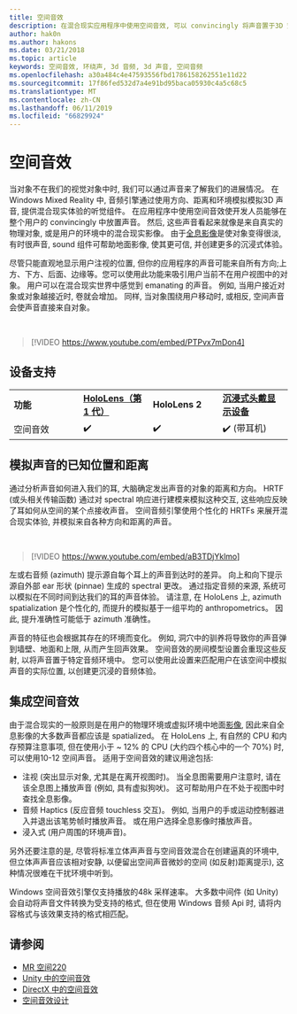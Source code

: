 ```yaml
---
title: 空间音效
description: 在混合现实应用程序中使用空间音效, 可以 convincingly 将声音置于3D 空间。
author: hak0n
ms.author: hakons
ms.date: 03/21/2018
ms.topic: article
keywords: 空间音效, 环绕声, 3d 音频, 3d 声音, 空间音频
ms.openlocfilehash: a30a484c4e47593556fbd1786158262551e11d22
ms.sourcegitcommit: 17f86fed532d7a4e91bd95baca05930c4a5c68c5
ms.translationtype: MT
ms.contentlocale: zh-CN
ms.lasthandoff: 06/11/2019
ms.locfileid: "66829924"
---
```

# <a name="spatial-sound"></a>空间音效

当对象不在我们的视觉对象中时, 我们可以通过声音来了解我们的进展情况。 在 Windows Mixed Reality 中, 音频引擎通过使用方向、距离和环境模拟模拟3D 声音, 提供混合现实体验的听觉组件。 在应用程序中使用空间音效使开发人员能够在整个用户的 convincingly 中放置声音。 然后, 这些声音看起来就像是来自真实的物理对象, 或是用户的环境中的混合现实影像。 由于[全息影像](hologram.md)是使对象变得很淡, 有时很声音, sound 组件可帮助地面影像, 使其更可信, 并创建更多的沉浸式体验。

尽管只能直观地显示用户注视的位置, 但你的应用程序的声音可能来自所有方向;上方、下方、后面、边缘等。您可以使用此功能来吸引用户当前不在用户视图中的对象。 用户可以在混合现实世界中感觉到 emanating 的声音。 例如, 当用户接近对象或对象越接近时, 卷就会增加。 同样, 当对象围绕用户移动时, 或相反, 空间声音会使声音直接来自对象。

<br>

>[!VIDEO https://www.youtube.com/embed/PTPvx7mDon4]

## <a name="device-support"></a>设备支持

<table>
    <colgroup>
    <col width="25%" />
    <col width="25%" />
    <col width="25%" />
    <col width="25%" />
    </colgroup>
    <tr>
        <td><strong>功能</strong></td>
        <td><a href="hololens-hardware-details.md"><strong>HoloLens（第 1 代）</strong></a></td>
        <td><strong>HoloLens 2</strong></td>
        <td><a href="immersive-headset-hardware-details.md"><strong>沉浸式头戴显示设备</strong></a></td>
    </tr>
     <tr>
        <td>空间音效</td>
        <td>✔️</td>
        <td>✔️</td>
        <td>✔️ (带耳机)</td>
    </tr>
</table>

## <a name="simulating-the-perceived-location-and-distance-of-sounds"></a>模拟声音的已知位置和距离

通过分析声音如何进入我们的耳, 大脑确定发出声音的对象的距离和方向。 HRTF (或头相关传输函数) 通过对 spectral 响应进行建模来模拟这种交互, 这些响应反映了耳如何从空间的某个点接收声音。 空间音频引擎使用个性化的 HRTFs 来展开混合现实体验, 并模拟来自各种方向和距离的声音。

<br>

>[!VIDEO https://www.youtube.com/embed/aB3TDjYklmo]

左或右音频 (azimuth) 提示源自每个耳上的声音到达时的差异。 向上和向下提示源自外部 ear 形状 (pinnae) 生成的 spectral 更改。 通过指定音频的来源, 系统可以模拟在不同时间到达我们的耳的声音体验。 请注意, 在 HoloLens 上, azimuth spatialization 是个性化的, 而提升的模拟基于一组平均的 anthropometrics。 因此, 提升准确性可能低于 azimuth 准确性。

声音的特征也会根据其存在的环境而变化。 例如, 洞穴中的驯养将导致你的声音弹到墙壁、地面和上限, 从而产生回声效果。 空间音效的房间模型设置会重现这些反射, 以将声音置于特定音频环境中。 您可以使用此设置来匹配用户在该空间中模拟声音的实际位置, 以创建更沉浸的音频体验。

## <a name="integrating-spatial-sound"></a>集成空间音效

由于混合现实的一般原则是在用户的物理环境或虚拟环境中地面[影像](hologram.md), 因此来自全息影像的大多数声音都应该是 spatialized。 在 HoloLens 上, 有自然的 CPU 和内存预算注意事项, 但在使用小于 ~ 12% 的 CPU (大约四个核心中的一个 70%) 时, 可以使用10-12 空间声音。 适用于空间音效的建议用途包括:
* 注视 (突出显示对象, 尤其是在离开视图时)。 当全息图需要用户注意时, 请在该全息图上播放声音 (例如, 具有虚拟狗吠)。 这可帮助用户在不处于视图中时查找全息影像。
* 音频 Haptics (反应音频 touchless 交互)。 例如, 当用户的手或运动控制器进入并退出该笔势帧时播放声音。 或在用户选择全息影像时播放声音。
* 浸入式 (用户周围的环境声音)。

另外还要注意的是, 尽管将标准立体声声音与空间音效混合在创建逼真的环境中, 但立体声声音应该相对安静, 以便留出空间声音微妙的空间 (如反射)距离提示), 这种情况很难在干扰环境中听到。

Windows 空间音效引擎仅支持播放的48k 采样速率。 大多数中间件 (如 Unity) 会自动将声音文件转换为受支持的格式, 但在使用 Windows 音频 Api 时, 请将内容格式与该效果支持的格式相匹配。

## <a name="see-also"></a>请参阅
* [MR 空间220](holograms-220.md)
* [Unity 中的空间音效](spatial-sound-in-unity.md)
* [DirectX 中的空间音效](spatial-sound-in-directx.md)
* [空间音效设计](spatial-sound-design.md)

